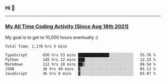 ### Hi 🙂

---

### <a href="https://wakatime.com/@Eroxl">My All Time Coding Activity (Since Aug 18th 2021)</a>
My goal is to get to 10,000 hours eventually :)
<!--START_SECTION:waka-->

```txt
Total Time: 1,178 hrs 5 mins

TypeScript       656 hrs 53 mins ██████████████░░░░░░░░░░░   55.76 %
Python           145 hrs 12 mins ███░░░░░░░░░░░░░░░░░░░░░░   12.33 %
Markdown         112 hrs 20 mins ██▒░░░░░░░░░░░░░░░░░░░░░░   09.54 %
JSON             36 hrs 49 mins  ▓░░░░░░░░░░░░░░░░░░░░░░░░   03.13 %
JavaScript       36 hrs 8 mins   ▓░░░░░░░░░░░░░░░░░░░░░░░░   03.07 %
```

<!--END_SECTION:waka-->
